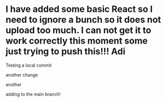 # I have added some basic React so I need to ignore a bunch so it does not upload too much. I can not get it to work correctly this moment some just trying to push this!!! Adi

Testing a local commit

another change

another

adding to the main branch!
